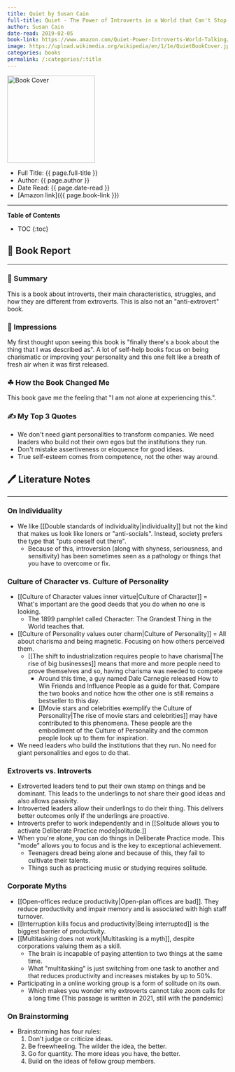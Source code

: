 ```yaml
---
title: Quiet by Susan Cain
full-title: Quiet - The Power of Introverts in a World that Can't Stop Talking
author: Susan Cain
date-read: 2019-02-05
book-link: https://www.amazon.com/Quiet-Power-Introverts-World-Talking/dp/0307352153
image: https://upload.wikimedia.org/wikipedia/en/1/1e/QuietBookCover.jpg
categories: books
permalink: /:categories/:title
---
```


<img src="{{page. image}}" alt="Book Cover" width="200">

- Full Title: {{ page.full-title }}
- Author: {{ page.author }}
- Date Read: {{ page.date-read }}
- [Amazon link]({{ page.book-link }})


---

**Table of Contents**
* TOC
{:toc}

## 📔 Book Report
---
### 🚀 Summary
This is a book about introverts, their main characteristics, struggles, and how they are different from extroverts. This is also not an "anti-extrovert" book.

### 🎨 Impressions
My first thought upon seeing this book is "finally there's a book about the thing that I was described as". A lot of self-help books focus on being charismatic or improving your personality and this one felt like a breath of fresh air when it was first released.

### ☘ How the Book Changed Me
This book gave me the feeling that "I am not alone at experiencing this.".


### ✍️ My Top 3 Quotes
- We don't need giant personalities to transform companies. We need leaders who build not their own egos but the institutions they run.
- Don't mistake assertiveness or eloquence for good ideas.
- True self-esteem comes from competence, not the other way around.



## 🖊️ Literature Notes
---


### On Individuality
- We like [[Double standards of individuality|individuality]] but not the kind that makes us look like loners or "anti-socials". Instead, society prefers the type that "puts oneself out there".
	- Because of this, introversion (along with shyness, seriousness, and sensitivity) has been sometimes seen as a pathology or things that you have to overcome or fix.

### Culture of Character vs. Culture of Personality
- [[Culture of Character values inner virtue|Culture of Character]] = What's important are the good deeds that you do when no one is looking.
	- The 1899 pamphlet called Character: The Grandest Thing in the World teaches that.
- [[Culture of Personality values outer charm|Culture of Personality]] = All about charisma and being magnetic. Focusing on how others perceived them.
	- [[The shift to industrialization requires people to have charisma|The rise of big businesses]] means that more and more people need to prove themselves and so, having charisma was needed to compete
		- Around this time, a guy named Dale Carnegie released How to Win Friends and Influence People as a guide for that. Compare the two books and notice how the other one is still remains a bestseller to this day.
		- [[Movie stars and celebrities exemplify the Culture of Personality|The rise of movie stars and celebrities]] may have contributed to this phenomena. These people are the embodiment of the Culture of Personality and the common people look up to them for inspiration.
- We need leaders who build the institutions that they run. No need for giant personalities and egos to do that.

### Extroverts vs. Introverts
- Extroverted leaders tend to put their own stamp on things and be dominant. This leads to the underlings to not share their good ideas and also allows passivity.
- Introverted leaders allow their underlings to do their thing. This delivers better outcomes only if the underlings are proactive.
- Introverts prefer to work independently and in [[Solitude allows you to activate Deliberate Practice mode|solitude.]]
- When you're alone, you can do things in Deliberate Practice mode. This "mode" allows you to focus and is the key to exceptional achievement.
	- Teenagers dread being alone and because of this, they fail to cultivate their talents.
	- Things such as practicing music or studying requires solitude.

### Corporate Myths
- [[Open-offices reduce productivity|Open-plan offices are bad]]. They reduce productivity and impair memory and is associated with high staff turnover.
- [[Interruption kills focus and productivity|Being interrupted]] is the biggest barrier of productivity.
- [[Multitasking does not work|Multitasking is a myth]], despite corporations valuing them as a skill.
	- The brain is incapable of paying attention to two things at the same time.
	- What "multitasking" is just switching from one task to another and that reduces productivity and increases mistakes by up to 50%.
- Participating in a online working group is a form of solitude on its own. 
	- Which makes you wonder why extroverts cannot take zoom calls for a long time (This passage is written in 2021, still with the pandemic)

### On Brainstorming
- Brainstorming has four rules:
	1. Don't judge or criticize ideas.
	2. Be freewheeling. The wilder the idea, the better.
	3. Go for quantity. The more ideas you have, the better.
	4. Build on the ideas of fellow group members.

